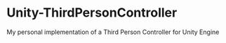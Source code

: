 Unity-ThirdPersonController
===========================

My personal implementation of a Third Person Controller for Unity Engine
